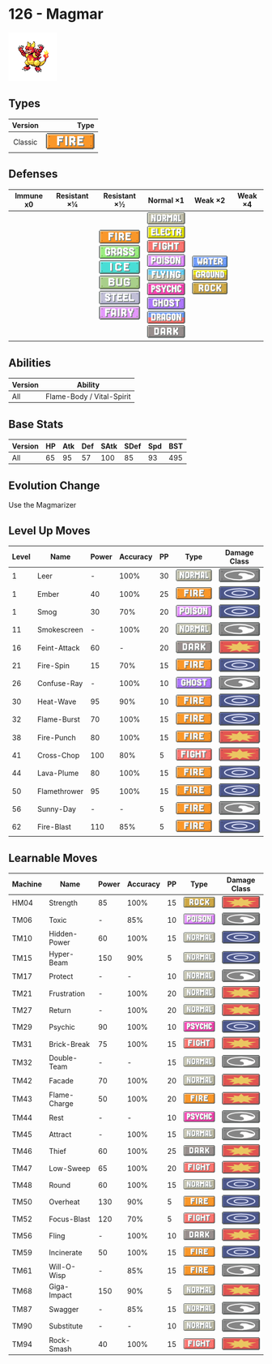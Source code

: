 # 126 - Magmar

![magmar](../img/pokemon/126.png)

## Types

| Version | Type                           |
| :-----: | -----------------------------: |
| Classic | ![fire](../img/types/fire.png) |

## Defenses

| Immune x0 | Resistant ×¼ | Resistant ×½                                                                                                                                                                                                    | Normal ×1                                                                                                                                                                                                                                                                                                                                                      | Weak ×2                                                                                                    | Weak ×4 |
| --------- | ------------ | --------------------------------------------------------------------------------------------------------------------------------------------------------------------------------------------------------------- | -------------------------------------------------------------------------------------------------------------------------------------------------------------------------------------------------------------------------------------------------------------------------------------------------------------------------------------------------------------- | ---------------------------------------------------------------------------------------------------------- | ------- |
|           |              | ![fire](../img/types/fire.png)<br/>![grass](../img/types/grass.png)<br/>![ice](../img/types/ice.png)<br/>![bug](../img/types/bug.png)<br/>![steel](../img/types/steel.png)<br/>![fairy](../img/types/fairy.png) | ![normal](../img/types/normal.png)<br/>![electric](../img/types/electric.png)<br/>![fighting](../img/types/fighting.png)<br/>![poison](../img/types/poison.png)<br/>![flying](../img/types/flying.png)<br/>![psychic](../img/types/psychic.png)<br/>![ghost](../img/types/ghost.png)<br/>![dragon](../img/types/dragon.png)<br/>![dark](../img/types/dark.png) | ![water](../img/types/water.png)<br/>![ground](../img/types/ground.png)<br/>![rock](../img/types/rock.png) |         |

## Abilities

| Version | Ability                   |
| ------- | ------------------------- |
| All     | Flame-Body / Vital-Spirit |

## Base Stats

| Version | HP | Atk | Def | SAtk | SDef | Spd | BST |
| ------- | -- | --- | --- | ---- | ---- | --- | --- |
| All     | 65 | 95  | 57  | 100  | 85   | 93  | 495 |

## Evolution Change

Use the Magmarizer

## Level Up Moves

| Level | Name         | Power | Accuracy | PP | Type                                   | Damage Class                           |
| ----- | ------------ | ----- | -------- | -- | -------------------------------------- | -------------------------------------- |
| 1     | Leer         | -     | 100%     | 30 | ![normal](../img/types/normal.png)     | ![status](../img/types/status.png)     |
| 1     | Ember        | 40    | 100%     | 25 | ![fire](../img/types/fire.png)         | ![special](../img/types/special.png)   |
| 1     | Smog         | 30    | 70%      | 20 | ![poison](../img/types/poison.png)     | ![special](../img/types/special.png)   |
| 11    | Smokescreen  | -     | 100%     | 20 | ![normal](../img/types/normal.png)     | ![status](../img/types/status.png)     |
| 16    | Feint-Attack | 60    | -        | 20 | ![dark](../img/types/dark.png)         | ![physical](../img/types/physical.png) |
| 21    | Fire-Spin    | 15    | 70%      | 15 | ![fire](../img/types/fire.png)         | ![special](../img/types/special.png)   |
| 26    | Confuse-Ray  | -     | 100%     | 10 | ![ghost](../img/types/ghost.png)       | ![status](../img/types/status.png)     |
| 30    | Heat-Wave    | 95    | 90%      | 10 | ![fire](../img/types/fire.png)         | ![special](../img/types/special.png)   |
| 32    | Flame-Burst  | 70    | 100%     | 15 | ![fire](../img/types/fire.png)         | ![special](../img/types/special.png)   |
| 38    | Fire-Punch   | 80    | 100%     | 15 | ![fire](../img/types/fire.png)         | ![physical](../img/types/physical.png) |
| 41    | Cross-Chop   | 100   | 80%      | 5  | ![fighting](../img/types/fighting.png) | ![physical](../img/types/physical.png) |
| 44    | Lava-Plume   | 80    | 100%     | 15 | ![fire](../img/types/fire.png)         | ![special](../img/types/special.png)   |
| 50    | Flamethrower | 95    | 100%     | 15 | ![fire](../img/types/fire.png)         | ![special](../img/types/special.png)   |
| 56    | Sunny-Day    | -     | -        | 5  | ![fire](../img/types/fire.png)         | ![status](../img/types/status.png)     |
| 62    | Fire-Blast   | 110   | 85%      | 5  | ![fire](../img/types/fire.png)         | ![special](../img/types/special.png)   |

## Learnable Moves

| Machine | Name         | Power | Accuracy | PP | Type                                   | Damage Class                           |
| ------- | ------------ | ----- | -------- | -- | -------------------------------------- | -------------------------------------- |
| HM04    | Strength     | 85    | 100%     | 15 | ![rock](../img/types/rock.png)         | ![physical](../img/types/physical.png) |
| TM06    | Toxic        | -     | 85%      | 10 | ![poison](../img/types/poison.png)     | ![status](../img/types/status.png)     |
| TM10    | Hidden-Power | 60    | 100%     | 15 | ![normal](../img/types/normal.png)     | ![special](../img/types/special.png)   |
| TM15    | Hyper-Beam   | 150   | 90%      | 5  | ![normal](../img/types/normal.png)     | ![special](../img/types/special.png)   |
| TM17    | Protect      | -     | -        | 10 | ![normal](../img/types/normal.png)     | ![status](../img/types/status.png)     |
| TM21    | Frustration  | -     | 100%     | 20 | ![normal](../img/types/normal.png)     | ![physical](../img/types/physical.png) |
| TM27    | Return       | -     | 100%     | 20 | ![normal](../img/types/normal.png)     | ![physical](../img/types/physical.png) |
| TM29    | Psychic      | 90    | 100%     | 10 | ![psychic](../img/types/psychic.png)   | ![special](../img/types/special.png)   |
| TM31    | Brick-Break  | 75    | 100%     | 15 | ![fighting](../img/types/fighting.png) | ![physical](../img/types/physical.png) |
| TM32    | Double-Team  | -     | -        | 15 | ![normal](../img/types/normal.png)     | ![status](../img/types/status.png)     |
| TM42    | Facade       | 70    | 100%     | 20 | ![normal](../img/types/normal.png)     | ![physical](../img/types/physical.png) |
| TM43    | Flame-Charge | 50    | 100%     | 20 | ![fire](../img/types/fire.png)         | ![physical](../img/types/physical.png) |
| TM44    | Rest         | -     | -        | 10 | ![psychic](../img/types/psychic.png)   | ![status](../img/types/status.png)     |
| TM45    | Attract      | -     | 100%     | 15 | ![normal](../img/types/normal.png)     | ![status](../img/types/status.png)     |
| TM46    | Thief        | 60    | 100%     | 25 | ![dark](../img/types/dark.png)         | ![physical](../img/types/physical.png) |
| TM47    | Low-Sweep    | 65    | 100%     | 20 | ![fighting](../img/types/fighting.png) | ![physical](../img/types/physical.png) |
| TM48    | Round        | 60    | 100%     | 15 | ![normal](../img/types/normal.png)     | ![special](../img/types/special.png)   |
| TM50    | Overheat     | 130   | 90%      | 5  | ![fire](../img/types/fire.png)         | ![special](../img/types/special.png)   |
| TM52    | Focus-Blast  | 120   | 70%      | 5  | ![fighting](../img/types/fighting.png) | ![special](../img/types/special.png)   |
| TM56    | Fling        | -     | 100%     | 10 | ![dark](../img/types/dark.png)         | ![physical](../img/types/physical.png) |
| TM59    | Incinerate   | 50    | 100%     | 15 | ![fire](../img/types/fire.png)         | ![special](../img/types/special.png)   |
| TM61    | Will-O-Wisp  | -     | 85%      | 15 | ![fire](../img/types/fire.png)         | ![status](../img/types/status.png)     |
| TM68    | Giga-Impact  | 150   | 90%      | 5  | ![normal](../img/types/normal.png)     | ![physical](../img/types/physical.png) |
| TM87    | Swagger      | -     | 85%      | 15 | ![normal](../img/types/normal.png)     | ![status](../img/types/status.png)     |
| TM90    | Substitute   | -     | -        | 10 | ![normal](../img/types/normal.png)     | ![status](../img/types/status.png)     |
| TM94    | Rock-Smash   | 40    | 100%     | 15 | ![fighting](../img/types/fighting.png) | ![physical](../img/types/physical.png) |